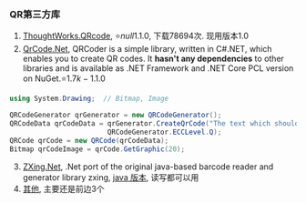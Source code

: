 ### QR第三方库
1. [ThoughtWorks.QRcode](https://www.nuget.org/packages/ThoughtWorks.QRCode), :star:$null 1.1.0$, 下载78694次. 现用版本1.0
2. [QrCode.Net](https://www.nuget.org/packages/QRCoder/), QRCoder is a simple library, written in C#.NET, which enables you to create QR codes. It **hasn't any dependencies** to other libraries and is available as .NET Framework and .NET Core PCL version on NuGet.:star:$1.7k - 1.1.0$

```cs
using System.Drawing;  // Bitmap, Image

QRCodeGenerator qrGenerator = new QRCodeGenerator();
QRCodeData qrCodeData = qrGenerator.CreateQrCode("The text which should be encoded.", 
                        QRCodeGenerator.ECCLevel.Q);
QRCode qrCode = new QRCode(qrCodeData);
Bitmap qrCodeImage = qrCode.GetGraphic(20);
```

3. [ZXing.Net](https://github.com/micjahn/ZXing.Net/), .Net port of the original java-based barcode reader and generator library zxing, [java 版本](https://github.com/zxing/zxing), 读写都可以用
4. [其他](https://www.nuget.org/packages?q=qr), 主要还是前边3个
